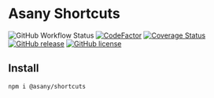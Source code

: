 # Asany Shortcuts

![GitHub Workflow Status](https://img.shields.io/github/workflow/status/limaofeng/asany-editor/CI?style=flat-square)
[![CodeFactor](https://img.shields.io/codefactor/grade/github/limaofeng/asany-shortcuts?style=flat-square)](https://www.codefactor.io/repository/github/limaofeng/asany-shortcuts)
[![Coverage Status](https://img.shields.io/coveralls/github/limaofeng/asany-shortcuts?style=flat-square)](https://coveralls.io/github/limaofeng/asany-shortcuts?branch=master)
[![GitHub release](https://img.shields.io/github/release/limaofeng/asany-shortcuts?style=flat-square)](https://github.com/limaofeng/asany-shortcuts/releases/)
[![GitHub license](https://img.shields.io/github/license/limaofeng/asany-shortcuts?style=flat-square)](https://github.com/limaofeng/asany-shortcuts/blob/master/LICENSE)

## Install

```bash
npm i @asany/shortcuts
```

